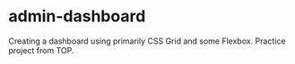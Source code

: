 # admin-dashboard
Creating a dashboard using primarily CSS Grid and some Flexbox. Practice project from TOP.